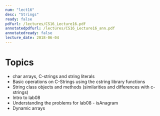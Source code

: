 ```yaml
---
num: "lect16"
desc: "Strings"
ready: false
pdfurl: /lectures/CS16_Lecture16.pdf
annotatedpdfurl: /lectures/CS16_Lecture16_ann.pdf
annotatedready: false
lecture_date: 2018-06-04
---
```


# Topics


* char arrays, C-strings and string literals
* Basic operations on C-Strings using the cstring library functions
* String class objects and methods (similarities and differences with c-strings)
* Intro to lab08
* Understanding the problems for lab08 - isAnagram
* Dynamic arrays